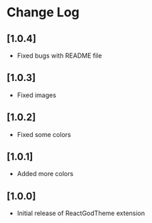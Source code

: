 # Change Log

## [1.0.4]

- Fixed bugs with README file

## [1.0.3]

- Fixed images

## [1.0.2]

- Fixed some colors

## [1.0.1]

- Added more colors

## [1.0.0]

- Initial release of ReactGodTheme extension